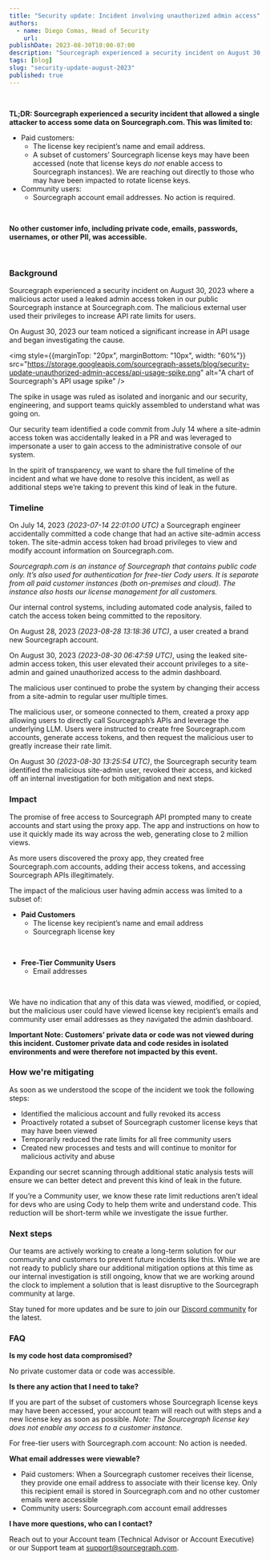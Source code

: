 ```yaml
---
title: "Security update: Incident involving unauthorized admin access"
authors:
  - name: Diego Comas, Head of Security
    url:
publishDate: 2023-08-30T10:00-07:00
description: "Sourcegraph experienced a security incident on August 30, 2023. This blog describes the details, timeline, and impact of the incident."
tags: [blog]
slug: "security-update-august-2023"
published: true
---
```


<br/>

**TL;DR: Sourcegraph experienced a security incident that allowed a single attacker to access some data on Sourcegraph.com. This was limited to:**

- Paid customers: 
  - The license key recipient’s name and email address. 
  - A subset of customers’ Sourcegraph license keys may have been accessed (note that license keys _do not_ enable access to Sourcegraph instances). We are reaching out directly to those who may have been impacted to rotate license keys. 
- Community users: 
  - Sourcegraph account email addresses. No action is required. 

<br/>

**No other customer info, including private code, emails, passwords, usernames, or other PII, was accessible.**

<br/>

### Background

Sourcegraph experienced a security incident on August 30, 2023 where a malicious actor used a leaked admin access token in our public Sourcegraph instance at Sourcegraph.com. The malicious external user used their privileges to increase API rate limits for users. 

On August 30, 2023 our team noticed a significant increase in API usage and began investigating the cause. 

<img
    style={{marginTop: "20px", marginBottom: "10px", width: "60%"}}
    src="https://storage.googleapis.com/sourcegraph-assets/blog/security-update-unauthorized-admin-access/api-usage-spike.png"
    alt="A chart of Sourcegraph's API usage spike"
/>
<br/>

The spike in usage was ruled as isolated and inorganic and our security, engineering, and support teams quickly assembled to understand what was going on.

Our security team identified a code commit from July 14 where a site-admin access token was accidentally leaked in a PR and was leveraged to impersonate a user to gain access to the administrative console of our system. 

In the spirit of transparency, we want to share the full timeline of the incident and what we have done to resolve this incident, as well as additional steps we’re taking to prevent this kind of leak in the future.

### Timeline

On July 14, 2023 _(2023-07-14 22:01:00 UTC)_ a Sourcegraph engineer accidentally committed a code change that had an active site-admin access token. The site-admin access token had broad privileges to view and modify account information on Sourcegraph.com.

_Sourcegraph.com is an instance of Sourcegraph that contains public code only. It’s also used for authentication for free-tier Cody users. It is separate from all paid customer instances (both on-premises and cloud). The instance also hosts our license management for all customers._

Our internal control systems, including automated code analysis, failed to catch the access token being committed to the repository. 

On August 28, 2023 _(2023-08-28 13:18:36 UTC)_, a user created a brand new Sourcegraph account. 

On August 30, 2023 _(2023-08-30 06:47:59 UTC)_, using the leaked site-admin access token, this user elevated their account privileges to a site-admin and gained unauthorized access to the admin dashboard.

The malicious user continued to probe the system by changing their access from a site-admin to regular user multiple times.

The malicious user, or someone connected to them, created a proxy app allowing users to directly call Sourcegraph’s APIs and leverage the underlying LLM. Users were instructed to create free Sourcegraph.com accounts, generate access tokens, and then request the malicious user to greatly increase their rate limit.

On August 30 _(2023-08-30 13:25:54 UTC)_, the Sourcegraph security team identified the malicious site-admin user, revoked their access, and kicked off an internal investigation for both mitigation and next steps.

### Impact

The promise of free access to Sourcegraph API prompted many to create accounts and start using the proxy app. The app and instructions on how to use it quickly made its way across the web,  generating close to 2 million views.

As more users discovered the proxy app, they created free Sourcegraph.com accounts, adding their access tokens, and accessing Sourcegraph APIs illegitimately.

The impact of the malicious user having admin access was limited to a subset of:

- **Paid Customers**
  - The license key recipient’s name and email address
  - Sourcegraph license key

<br/>

- **Free-Tier Community Users**
  - Email addresses

<br/>

We have no indication that any of this data was viewed, modified, or copied, but the malicious user could have viewed license key recipient’s emails and community user email addresses as they navigated the admin dashboard.

**Important Note: Customers’ private data or code was not viewed during this incident. Customer private data and code resides in isolated environments and were therefore not impacted by this event.**

### How we're mitigating

As soon as we understood the scope of the incident we took the following steps:

- Identified the malicious account and fully revoked its access
- Proactively rotated a subset of Sourcegraph customer license keys that may have been viewed
- Temporarily reduced the rate limits for all free community users
- Created new processes and tests and will continue to monitor for malicious activity and abuse

Expanding our secret scanning through additional static analysis tests will ensure we can better detect and prevent this kind of leak in the future.

If you’re a Community user, we know these rate limit reductions aren’t ideal for devs who are using Cody to help them write and understand code. This reduction will be short-term while we investigate the issue further.

### Next steps

Our teams are actively working to create a long-term solution for our community and customers to prevent future incidents like this. While we are not ready to publicly share our additional mitigation options at this time as our internal investigation is still ongoing, know that we are working around the clock to implement a solution that is least disruptive to the Sourcegraph community at large.

Stay tuned for more updates and be sure to join our [Discord community](https://discord.gg/rDPqBejz93) for the latest.

### FAQ

**Is my code host data compromised?** 

No private customer data or code was accessible.

**Is there any action that I need to take?**

If you are part of the subset of customers whose Sourcegraph license keys may have been accessed, your account team will reach out with steps and a new license key as soon as possible. _Note: The Sourcegraph license key does not enable any access to a customer instance._

For free-tier users with Sourcegraph.com account: No action is needed.

**What email addresses were viewable?**

- Paid customers: When a Sourcegraph customer receives their license, they provide one email address to associate with their license key. Only this recipient email is stored in Sourcegraph.com and no other customer emails were accessible
- Community users: Sourcegraph.com account email addresses

**I have more questions, who can I contact?**

Reach out to your Account team (Technical Advisor or Account Executive) or our Support team at [support@sourcegraph.com](mailto:support@sourcegraph.com).